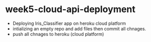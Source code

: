 # week5-cloud-api-deployment
- Deploying Iris_Classifier app on heroku cloud platform
- intializing an empty repo and add files then commit all chnages.
- push all chnages to heroku (cloud platform)

